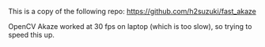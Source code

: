This is a copy of the following repo:
https://github.com/h2suzuki/fast_akaze

OpenCV Akaze worked at 30 fps on laptop (which is too slow), so trying to speed this up.